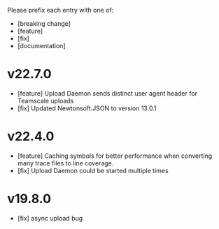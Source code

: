 Please prefix each entry with one of: 

- [breaking change]
- [feature]
- [fix]
- [documentation]

# v22.7.0
- [feature] Upload Daemon sends distinct user agent header for Teamscale uploads
- [fix] Updated Newtonsoft.JSON to version 13.0.1

# v22.4.0
- [feature] Caching symbols for better performance when converting many trace files to line coverage.
- [fix] Upload Daemon could be started multiple times

# v19.8.0
- [fix] async upload bug
